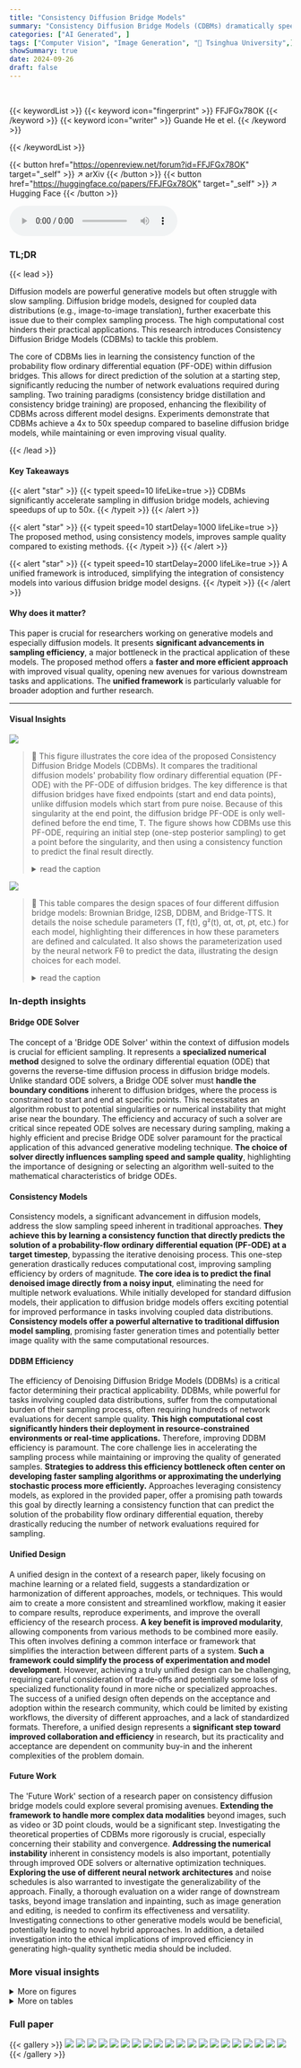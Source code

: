 ```yaml
---
title: "Consistency Diffusion Bridge Models"
summary: "Consistency Diffusion Bridge Models (CDBMs) dramatically speed up diffusion bridge model sampling by learning a consistency function, achieving up to a 50x speedup with improved sample quality."
categories: ["AI Generated", ]
tags: ["Computer Vision", "Image Generation", "🏢 Tsinghua University",]
showSummary: true
date: 2024-09-26
draft: false
---
```


<br>

{{< keywordList >}}
{{< keyword icon="fingerprint" >}} FFJFGx78OK {{< /keyword >}}
{{< keyword icon="writer" >}} Guande He et el. {{< /keyword >}}
 
{{< /keywordList >}}

{{< button href="https://openreview.net/forum?id=FFJFGx78OK" target="_self" >}}
↗ arXiv
{{< /button >}}
{{< button href="https://huggingface.co/papers/FFJFGx78OK" target="_self" >}}
↗ Hugging Face
{{< /button >}}



<audio controls>
    <source src="https://ai-paper-reviewer.com/FFJFGx78OK/podcast.wav" type="audio/wav">
    Your browser does not support the audio element.
</audio>


### TL;DR


{{< lead >}}

Diffusion models are powerful generative models but often struggle with slow sampling.  Diffusion bridge models, designed for coupled data distributions (e.g., image-to-image translation), further exacerbate this issue due to their complex sampling process.  The high computational cost hinders their practical applications. This research introduces Consistency Diffusion Bridge Models (CDBMs) to tackle this problem.

The core of CDBMs lies in learning the consistency function of the probability flow ordinary differential equation (PF-ODE) within diffusion bridges. This allows for direct prediction of the solution at a starting step, significantly reducing the number of network evaluations required during sampling.  Two training paradigms (consistency bridge distillation and consistency bridge training) are proposed, enhancing the flexibility of CDBMs across different model designs. Experiments demonstrate that CDBMs achieve a 4x to 50x speedup compared to baseline diffusion bridge models, while maintaining or even improving visual quality.

{{< /lead >}}


#### Key Takeaways

{{< alert "star" >}}
{{< typeit speed=10 lifeLike=true >}} CDBMs significantly accelerate sampling in diffusion bridge models, achieving speedups of up to 50x. {{< /typeit >}}
{{< /alert >}}

{{< alert "star" >}}
{{< typeit speed=10 startDelay=1000 lifeLike=true >}} The proposed method, using consistency models, improves sample quality compared to existing methods. {{< /typeit >}}
{{< /alert >}}

{{< alert "star" >}}
{{< typeit speed=10 startDelay=2000 lifeLike=true >}} A unified framework is introduced, simplifying the integration of consistency models into various diffusion bridge model designs. {{< /typeit >}}
{{< /alert >}}

#### Why does it matter?
This paper is crucial for researchers working on generative models and especially diffusion models.  It presents **significant advancements in sampling efficiency**, a major bottleneck in the practical application of these models. The proposed method offers a **faster and more efficient approach** with improved visual quality, opening new avenues for various downstream tasks and applications. The **unified framework** is particularly valuable for broader adoption and further research.

------
#### Visual Insights



![](https://ai-paper-reviewer.com/FFJFGx78OK/figures_1_1.jpg)

> 🔼 This figure illustrates the core idea of the proposed Consistency Diffusion Bridge Models (CDBMs). It compares the traditional diffusion models' probability flow ordinary differential equation (PF-ODE) with the PF-ODE of diffusion bridges.  The key difference is that diffusion bridges have fixed endpoints (start and end data points), unlike diffusion models which start from pure noise.  Because of this singularity at the end point, the diffusion bridge PF-ODE is only well-defined before the end time, T.  The figure shows how CDBMs use this PF-ODE, requiring an initial step (one-step posterior sampling) to get a point before the singularity, and then using a consistency function to predict the final result directly.
> <details>
> <summary>read the caption</summary>
> Figure 1: Illustration of consistency models (CMs) on PF-ODEs of diffusion models and our proposed consistency diffusion bridge models (CDBMs) building on PF-ODEs of diffusion bridges. Different from diffusion models, the PF-ODE of diffusion bridge is only well defined in t < T due to the singularity induced by the fixed terminal endpoint. To this end, a valid input for CDBMs is some xt for t <T, which is typically obtained by one-step posterior sampling with a coarse estimation of x with an initial network evaluation.
> </details>





![](https://ai-paper-reviewer.com/FFJFGx78OK/tables_4_1.jpg)

> 🔼 This table compares the design spaces of four different diffusion bridge models: Brownian Bridge, I2SB, DDBM, and Bridge-TTS.  It details the noise schedule parameters (T, f(t), g²(t), αt, σt, ρt,  etc.) for each model, highlighting their differences in how these parameters are defined and calculated.  It also shows the parameterization used by the neural network Fθ to predict the data, illustrating the design choices for each model.
> <details>
> <summary>read the caption</summary>
> Table 1: Specifications of design spaces in different diffusion bridges. The details of network parameterization are in Appendix B.4 due to space limit.
> </details>





### In-depth insights


#### Bridge ODE Solver
The concept of a 'Bridge ODE Solver' within the context of diffusion models is crucial for efficient sampling.  It represents a **specialized numerical method** designed to solve the ordinary differential equation (ODE) that governs the reverse-time diffusion process in diffusion bridge models. Unlike standard ODE solvers, a Bridge ODE solver must **handle the boundary conditions** inherent to diffusion bridges, where the process is constrained to start and end at specific points.  This necessitates an algorithm robust to potential singularities or numerical instability that might arise near the boundary.  The efficiency and accuracy of such a solver are critical since repeated ODE solves are necessary during sampling, making a highly efficient and precise Bridge ODE solver paramount for the practical application of this advanced generative modeling technique. **The choice of solver directly influences sampling speed and sample quality**, highlighting the importance of designing or selecting an algorithm well-suited to the mathematical characteristics of bridge ODEs.

#### Consistency Models
Consistency models, a significant advancement in diffusion models, address the slow sampling speed inherent in traditional approaches.  **They achieve this by learning a consistency function that directly predicts the solution of a probability-flow ordinary differential equation (PF-ODE) at a target timestep**, bypassing the iterative denoising process. This one-step generation drastically reduces computational cost, improving sampling efficiency by orders of magnitude.  **The core idea is to predict the final denoised image directly from a noisy input**, eliminating the need for multiple network evaluations.  While initially developed for standard diffusion models, their application to diffusion bridge models offers exciting potential for improved performance in tasks involving coupled data distributions.  **Consistency models offer a powerful alternative to traditional diffusion model sampling**, promising faster generation times and potentially better image quality with the same computational resources.

#### DDBM Efficiency
The efficiency of Denoising Diffusion Bridge Models (DDBMs) is a critical factor determining their practical applicability.  DDBMs, while powerful for tasks involving coupled data distributions, suffer from the computational burden of their sampling process, often requiring hundreds of network evaluations for decent sample quality. **This high computational cost significantly hinders their deployment in resource-constrained environments or real-time applications.**  Therefore, improving DDBM efficiency is paramount.  The core challenge lies in accelerating the sampling process while maintaining or improving the quality of generated samples.  **Strategies to address this efficiency bottleneck often center on developing faster sampling algorithms or approximating the underlying stochastic process more efficiently.**  Approaches leveraging consistency models, as explored in the provided paper, offer a promising path towards this goal by directly learning a consistency function that can predict the solution of the probability flow ordinary differential equation, thereby drastically reducing the number of network evaluations required for sampling.

#### Unified Design
A unified design in the context of a research paper, likely focusing on machine learning or a related field, suggests a standardization or harmonization of different approaches, models, or techniques.  This would aim to create a more consistent and streamlined workflow, making it easier to compare results, reproduce experiments, and improve the overall efficiency of the research process.  **A key benefit is improved modularity**, allowing components from various methods to be combined more easily. This often involves defining a common interface or framework that simplifies the interaction between different parts of a system.  **Such a framework could simplify the process of experimentation and model development**.  However, achieving a truly unified design can be challenging, requiring careful consideration of trade-offs and potentially some loss of specialized functionality found in more niche or specialized approaches.  The success of a unified design often depends on the acceptance and adoption within the research community, which could be limited by existing workflows, the diversity of different approaches, and a lack of standardized formats.  Therefore, a unified design represents a **significant step toward improved collaboration and efficiency** in research, but its practicality and acceptance are dependent on community buy-in and the inherent complexities of the problem domain.

#### Future Work
The 'Future Work' section of a research paper on consistency diffusion bridge models could explore several promising avenues. **Extending the framework to handle more complex data modalities** beyond images, such as video or 3D point clouds, would be a significant step.  Investigating the theoretical properties of CDBMs more rigorously is crucial, especially concerning their stability and convergence.  **Addressing the numerical instability** inherent in consistency models is also important, potentially through improved ODE solvers or alternative optimization techniques.  **Exploring the use of different neural network architectures** and noise schedules is also warranted to investigate the generalizability of the approach.  Finally, a thorough evaluation on a wider range of downstream tasks, beyond image translation and inpainting, such as image generation and editing, is needed to confirm its effectiveness and versatility.  Investigating connections to other generative models would be beneficial, potentially leading to novel hybrid approaches.  In addition, a detailed investigation into the ethical implications of improved efficiency in generating high-quality synthetic media should be included.


### More visual insights

<details>
<summary>More on figures
</summary>


![](https://ai-paper-reviewer.com/FFJFGx78OK/figures_7_1.jpg)

> 🔼 This figure shows the ablation study for the hyperparameters of CDBM (Consistency Diffusion Bridge Models) on the ImageNet dataset. The ablation study focuses on the impact of different settings for the hyperparameters on model performance.  Specifically, it examines the effect of two sets of timestep functions, r(t), and loss weighting functions, λ(t), which govern the training schedule of the CDBM. The first uses a constant timestep interval (∆t) and a constant loss weighting of 1, while the second employs a variable timestep interval that gradually shrinks during training and a loss weighting of tλ(t). The results are visualized as FID (Fréchet Inception Distance) plots against training iterations for different hyperparameter choices. The figure helps in determining the optimal combination of hyperparameters for better performance in CDBM.
> <details>
> <summary>read the caption</summary>
> Figure 3: Ablation for hyperparameters of CDBM
> </details>



![](https://ai-paper-reviewer.com/FFJFGx78OK/figures_7_2.jpg)

> 🔼 This figure shows the ablation study for the hyperparameters of CDBM on ImageNet 256x256.  It presents two subfigures, one for CBD (consistency bridge distillation) and one for CBT (consistency bridge training). Each subfigure displays FID (Fréchet Inception Distance) curves across different training iterations for various hyperparameter settings.  The CBD subfigure demonstrates the impact of different constant time step intervals (Δt) on the training process. The CBT subfigure showcases the effect of different values of the hyperparameter 'b' in a sigmoid-style training schedule on training performance. The results help to determine the optimal hyperparameter settings for better performance in the training of CDBM.
> <details>
> <summary>read the caption</summary>
> Figure 3: Ablation for hyperparameters of CDBM
> </details>



![](https://ai-paper-reviewer.com/FFJFGx78OK/figures_8_1.jpg)

> 🔼 This figure demonstrates the qualitative comparison of image generation results between the baseline DDBM (Denoising Diffusion Bridge Models) and the proposed CDBM (Consistency Diffusion Bridge Models) across three different tasks: image-to-image translation (Edges to Handbags), image-to-image translation (DIODE-Outdoor), and image inpainting (ImageNet).  It visually shows the improved sample quality and reduced blurring artifacts achieved by CDBM with significantly fewer function evaluations (NFEs).
> <details>
> <summary>read the caption</summary>
> Figure 4: Qualitative demonstration between DDBM and CDBM.
> </details>



![](https://ai-paper-reviewer.com/FFJFGx78OK/figures_8_2.jpg)

> 🔼 This figure shows an example of semantic interpolation using CDBMs. Semantic interpolation is a technique that allows for the generation of intermediate samples between two given samples, representing a smooth transition in the semantic space.  The figure visually demonstrates this capability by showing a sequence of images that smoothly transition between two distinct input images. This highlights the ability of CDBMs to not only generate samples but also to manipulate and control the semantic content of those samples.
> <details>
> <summary>read the caption</summary>
> Figure 5: Example semantic interpolation result with CDBMs.
> </details>



![](https://ai-paper-reviewer.com/FFJFGx78OK/figures_21_1.jpg)

> 🔼 This figure illustrates the core idea of the proposed Consistency Diffusion Bridge Models (CDBMs).  It compares the probability flow ordinary differential equations (PF-ODEs) of standard diffusion models and diffusion bridge models.  The key difference is that diffusion bridges have fixed endpoints, leading to a singularity at the end of the process (time T). CDBMs address this by learning a consistency function that directly predicts the solution at a starting step (t<T), overcoming the singularity issue and thus enabling more efficient sampling. A single step posterior sampling is used to obtain a starting point for CDBMs.
> <details>
> <summary>read the caption</summary>
> Figure 1: Illustration of consistency models (CMs) on PF-ODEs of diffusion models and our proposed consistency diffusion bridge models (CDBMs) building on PF-ODEs of diffusion bridges. Different from diffusion models, the PF-ODE of diffusion bridge is only well defined in t < T due to the singularity induced by the fixed terminal endpoint. To this end, a valid input for CDBMs is some xt for t <T, which is typically obtained by one-step posterior sampling with a coarse estimation of x with an initial network evaluation.
> </details>



![](https://ai-paper-reviewer.com/FFJFGx78OK/figures_22_1.jpg)

> 🔼 This figure presents a qualitative comparison of image generation results between the baseline DDBM model and the proposed CDBM model.  It visually demonstrates the improved sample quality achieved by CDBM, particularly in reducing blurring artifacts, even when using significantly fewer network function evaluations (NFEs). The figure showcases several image-to-image translation examples across different conditions and resolutions, highlighting the visual advantages of CDBM.
> <details>
> <summary>read the caption</summary>
> Figure 4: Qualitative demonstration between DDBM and CDBM.
> </details>



![](https://ai-paper-reviewer.com/FFJFGx78OK/figures_23_1.jpg)

> 🔼 This figure presents a qualitative comparison of image generation results between the baseline DDBM (Denoising Diffusion Bridge Model) and the proposed CDBM (Consistency Diffusion Bridge Model) for image-to-image translation and image inpainting tasks.  It visually showcases the improved sample quality and reduced artifacts achieved by CDBM, particularly when using a limited number of function evaluations (NFEs). The figure demonstrates that CDBM produces visually superior samples with the same or fewer function evaluations compared to DDBM.
> <details>
> <summary>read the caption</summary>
> Figure 4: Qualitative demonstration between DDBM and CDBM.
> </details>



![](https://ai-paper-reviewer.com/FFJFGx78OK/figures_24_1.jpg)

> 🔼 This figure qualitatively compares the image generation results of DDBM and CDBM on different image-to-image translation and image inpainting tasks.  It showcases that CDBM achieves better visual quality with fewer function evaluations than DDBM.
> <details>
> <summary>read the caption</summary>
> Figure 4: Qualitative demonstration between DDBM and CDBM.
> </details>



![](https://ai-paper-reviewer.com/FFJFGx78OK/figures_24_2.jpg)

> 🔼 The figure illustrates the core idea of the paper: applying consistency models to diffusion bridge models. It shows how a consistency model directly predicts the solution of a probability flow ordinary differential equation (PF-ODE) at a certain starting timestep given any points in the ODE trajectory, improving the sampling efficiency of diffusion bridges. The figure also highlights the difference between the PF-ODEs of diffusion models and diffusion bridges, emphasizing that the PF-ODE of diffusion bridges is only well defined for t < T due to the singularity at T, which affects the input of consistency models.
> <details>
> <summary>read the caption</summary>
> Figure 1: Illustration of consistency models (CMs) on PF-ODEs of diffusion models and our proposed consistency diffusion bridge models (CDBMs) building on PF-ODEs of diffusion bridges. Different from diffusion models, the PF-ODE of diffusion bridge is only well defined in t < T due to the singularity induced by the fixed terminal endpoint. To this end, a valid input for CDBMs is some xt for t < T, which is typically obtained by one-step posterior sampling with a coarse estimation of x with an initial network evaluation.
> </details>



![](https://ai-paper-reviewer.com/FFJFGx78OK/figures_24_3.jpg)

> 🔼 This figure shows a qualitative comparison of image generation results between the baseline DDBM model and the proposed CDBM model.  It visually demonstrates that CDBM produces higher-quality images with less blurring, especially when using fewer function evaluations (NFEs). The improvement in visual quality highlights the effectiveness of CDBM in enhancing the sampling efficiency and image generation quality of diffusion bridge models.
> <details>
> <summary>read the caption</summary>
> Figure 4: Qualitative demonstration between DDBM and CDBM.
> </details>



![](https://ai-paper-reviewer.com/FFJFGx78OK/figures_24_4.jpg)

> 🔼 This figure presents a qualitative comparison of the image generation results between the baseline DDBM (Denoising Diffusion Bridge Models) and the proposed CDBM (Consistency Diffusion Bridge Models) methods.  It visually showcases the improved image quality and reduced artifacts achieved by CDBM, particularly noticeable in finer details and sharper results, when compared to DDBM with the same number of function evaluations (NFEs). The images across multiple image translation and inpainting tasks demonstrate the effectiveness of the proposed CDBM approach.
> <details>
> <summary>read the caption</summary>
> Figure 4: Qualitative demonstration between DDBM and CDBM.
> </details>



![](https://ai-paper-reviewer.com/FFJFGx78OK/figures_24_5.jpg)

> 🔼 This figure illustrates the difference between consistency models applied to diffusion models and consistency diffusion bridge models.  It highlights that the probability flow ordinary differential equation (PF-ODE) of diffusion bridges is only well-defined before the terminal time T, due to a singularity at the endpoint.  This necessitates a different approach for CDBMs, using one-step posterior sampling to obtain a valid input before applying the consistency function.
> <details>
> <summary>read the caption</summary>
> Figure 1: Illustration of consistency models (CMs) on PF-ODEs of diffusion models and our proposed consistency diffusion bridge models (CDBMs) building on PF-ODEs of diffusion bridges. Different from diffusion models, the PF-ODE of diffusion bridge is only well defined in t < T due to the singularity induced by the fixed terminal endpoint. To this end, a valid input for CDBMs is some xt for t < T, which is typically obtained by one-step posterior sampling with a coarse estimation of xT with an initial network evaluation.
> </details>



![](https://ai-paper-reviewer.com/FFJFGx78OK/figures_24_6.jpg)

> 🔼 This figure shows a qualitative comparison of the image generation results between DDBM and CDBM on three different image-to-image translation tasks.  The results demonstrate that CDBM produces comparable or better image quality than DDBM using significantly fewer network function evaluations (NFEs). This highlights CDBM's improved sampling efficiency.
> <details>
> <summary>read the caption</summary>
> Figure 4: Qualitative demonstration between DDBM and CDBM.
> </details>



![](https://ai-paper-reviewer.com/FFJFGx78OK/figures_24_7.jpg)

> 🔼 This figure illustrates the core idea of the paper: using consistency models to speed up the sampling process of diffusion bridge models.  It shows how consistency models predict the solution of the probability flow ordinary differential equation (PF-ODE) directly, avoiding the iterative process of standard diffusion models. The figure highlights the difference in the PF-ODE for diffusion models versus diffusion bridge models, emphasizing the singularity issue in the latter and how the proposed method addresses this.
> <details>
> <summary>read the caption</summary>
> Figure 1: Illustration of consistency models (CMs) on PF-ODEs of diffusion models and our proposed consistency diffusion bridge models (CDBMs) building on PF-ODEs of diffusion bridges. Different from diffusion models, the PF-ODE of diffusion bridge is only well defined in t < T due to the singularity induced by the fixed terminal endpoint. To this end, a valid input for CDBMs is some xt for t < T, which is typically obtained by one-step posterior sampling with a coarse estimation of xT with an initial network evaluation.
> </details>



![](https://ai-paper-reviewer.com/FFJFGx78OK/figures_25_1.jpg)

> 🔼 This figure demonstrates the diversity of samples generated by the deterministic ODE sampler when starting from different points in the distribution q<sub>T-γ</sub>(x<sub>T-γ</sub>|x<sub>T</sub>~q<sub>T</sub>(x<sub>T</sub>|x<sub>0</sub>,x<sub>T</sub>=y)).  It showcases that despite the deterministic nature of the ODE solver, variations in the starting point lead to a range of different plausible output images.
> <details>
> <summary>read the caption</summary>
> Figure 10: Demonstration of sample diversity of the deterministic ODE sampler.
> </details>



![](https://ai-paper-reviewer.com/FFJFGx78OK/figures_25_2.jpg)

> 🔼 This figure compares the image inpainting results of CDBM and I2SB on ImageNet dataset (256x256 resolution) for the same condition.  It shows that CDBM achieves comparable or better quality inpainting compared to I2SB using significantly fewer function evaluations (NFEs). Note that the CDBM model used here differs from the publicly available I2SB checkpoint.
> <details>
> <summary>read the caption</summary>
> Figure 11: Qualitative comparison between CDBM and I2SB baseline on ImageNet 256 × 256. Note that here the base model of CDBM is different from the officially released checkpoint of I2SB we used for evaluation.
> </details>



</details>




<details>
<summary>More on tables
</summary>


![](https://ai-paper-reviewer.com/FFJFGx78OK/tables_7_1.jpg)
> 🔼 This table presents a quantitative comparison of different models on two image-to-image translation tasks: Edges→Handbags (64x64 resolution) and DIODE-Outdoor (256x256 resolution).  The metrics used for comparison include FID (Fréchet Inception Distance), IS (Inception Score), LPIPS (Learned Perceptual Image Patch Similarity), and MSE (Mean Squared Error). The table shows the performance of various models, including baselines (Pix2Pix, DDIB, SDEdit, Rectified Flow, I2SB, and DDBM), as well as the proposed CDBM models (CBD and CBT) with different numbers of function evaluations (NFE). Lower FID and LPIPS values, and higher IS values indicate better performance.
> <details>
> <summary>read the caption</summary>
> Table 2: Quantitative Results on the Image-to-Image Translation Task
> </details>

![](https://ai-paper-reviewer.com/FFJFGx78OK/tables_7_2.jpg)
> 🔼 This table presents a quantitative comparison of different image inpainting methods on the ImageNet dataset.  The metrics used are FID (Fréchet Inception Distance), a measure of the visual quality and diversity of generated images; and CA (Classifier Accuracy), which assesses how well the inpainted images are classified compared to ground truth images using a pre-trained ResNet50 classifier. The results show the FID and CA scores for various methods, including the proposed CDBM (Consistency Diffusion Bridge Model) at different number of function evaluations (NFE). Lower FID scores indicate higher image quality, while higher CA scores show better image classification accuracy.
> <details>
> <summary>read the caption</summary>
> Table 3: Quantitative Results on the Image Inpainting Task
> </details>

![](https://ai-paper-reviewer.com/FFJFGx78OK/tables_21_1.jpg)
> 🔼 This table compares the design choices for various diffusion bridge models, including noise schedule, prediction target, network parameterization, and precondition. It highlights the unified design space proposed in the paper, which allows for flexible integration of consistency models into DDBMs.  Note that the details of the network parameterization are deferred to Appendix B.4 due to space limitations in the main paper.
> <details>
> <summary>read the caption</summary>
> Table 1: Specifications of design spaces in different diffusion bridges. The details of network parameterization are in Appendix B.4 due to space limit.
> </details>

</details>




### Full paper

{{< gallery >}}
<img src="https://ai-paper-reviewer.com/FFJFGx78OK/1.png" class="grid-w50 md:grid-w33 xl:grid-w25" />
<img src="https://ai-paper-reviewer.com/FFJFGx78OK/2.png" class="grid-w50 md:grid-w33 xl:grid-w25" />
<img src="https://ai-paper-reviewer.com/FFJFGx78OK/3.png" class="grid-w50 md:grid-w33 xl:grid-w25" />
<img src="https://ai-paper-reviewer.com/FFJFGx78OK/4.png" class="grid-w50 md:grid-w33 xl:grid-w25" />
<img src="https://ai-paper-reviewer.com/FFJFGx78OK/5.png" class="grid-w50 md:grid-w33 xl:grid-w25" />
<img src="https://ai-paper-reviewer.com/FFJFGx78OK/6.png" class="grid-w50 md:grid-w33 xl:grid-w25" />
<img src="https://ai-paper-reviewer.com/FFJFGx78OK/7.png" class="grid-w50 md:grid-w33 xl:grid-w25" />
<img src="https://ai-paper-reviewer.com/FFJFGx78OK/8.png" class="grid-w50 md:grid-w33 xl:grid-w25" />
<img src="https://ai-paper-reviewer.com/FFJFGx78OK/9.png" class="grid-w50 md:grid-w33 xl:grid-w25" />
<img src="https://ai-paper-reviewer.com/FFJFGx78OK/10.png" class="grid-w50 md:grid-w33 xl:grid-w25" />
<img src="https://ai-paper-reviewer.com/FFJFGx78OK/11.png" class="grid-w50 md:grid-w33 xl:grid-w25" />
<img src="https://ai-paper-reviewer.com/FFJFGx78OK/12.png" class="grid-w50 md:grid-w33 xl:grid-w25" />
<img src="https://ai-paper-reviewer.com/FFJFGx78OK/13.png" class="grid-w50 md:grid-w33 xl:grid-w25" />
<img src="https://ai-paper-reviewer.com/FFJFGx78OK/14.png" class="grid-w50 md:grid-w33 xl:grid-w25" />
<img src="https://ai-paper-reviewer.com/FFJFGx78OK/15.png" class="grid-w50 md:grid-w33 xl:grid-w25" />
<img src="https://ai-paper-reviewer.com/FFJFGx78OK/16.png" class="grid-w50 md:grid-w33 xl:grid-w25" />
<img src="https://ai-paper-reviewer.com/FFJFGx78OK/17.png" class="grid-w50 md:grid-w33 xl:grid-w25" />
<img src="https://ai-paper-reviewer.com/FFJFGx78OK/18.png" class="grid-w50 md:grid-w33 xl:grid-w25" />
<img src="https://ai-paper-reviewer.com/FFJFGx78OK/19.png" class="grid-w50 md:grid-w33 xl:grid-w25" />
<img src="https://ai-paper-reviewer.com/FFJFGx78OK/20.png" class="grid-w50 md:grid-w33 xl:grid-w25" />
{{< /gallery >}}